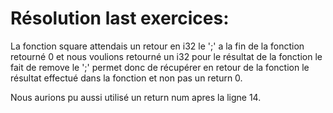 # Résolution last exercices:

La fonction square attendais un retour en i32 le ';' a la fin de la fonction retourné 0 et nous voulions retourné un i32 pour le résultat de la fonction le fait de remove le ';' permet donc de récupérer en retour de la fonction le résultat effectué dans la fonction et non pas un return 0.

Nous aurions pu aussi utilisé un return num apres la ligne 14.
